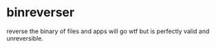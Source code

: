 # binreverser
reverse the binary of files and apps will go wtf but is perfectly valid and unreversible.
